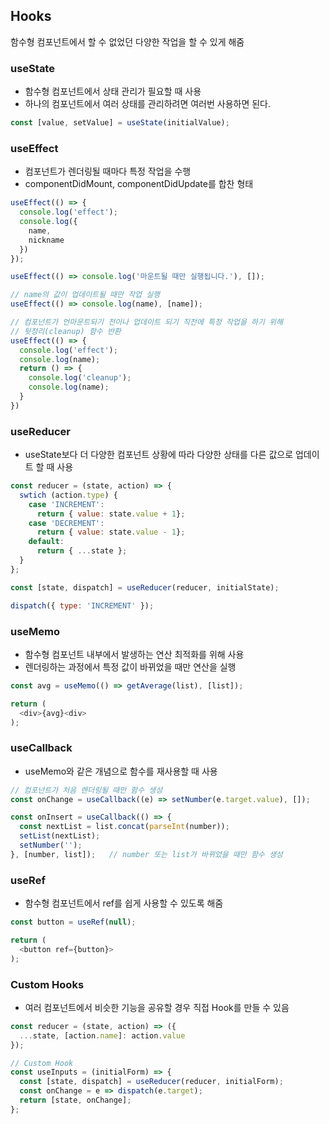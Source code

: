 ## Hooks

함수형 컴포넌트에서 할 수 없었던 다양한 작업을 할 수 있게 해줌

### useState

- 함수형 컴포넌트에서 상태 관리가 필요할 때 사용
- 하나의 컴포넌트에서 여러 상태를 관리하려면 여러번 사용하면 된다.

```javascript
const [value, setValue] = useState(initialValue);
```

### useEffect

- 컴포넌트가 렌더링될 때마다 특정 작업을 수행
- componentDidMount, componentDidUpdate를 합찬 형태

```javascript
useEffect(() => {
  console.log('effect');
  console.log({
    name,
    nickname
  })
});

useEffect(() => console.log('마운트될 때만 실행됩니다.'), []);

// name의 값이 업데이트될 때만 작업 실행
useEffect(() => console.log(name), [name]);

// 컴포넌트가 언마운트되기 전이나 업데이트 되기 직전에 특정 작업을 하기 위해 
// 뒷정리(cleanup) 함수 반환
useEffect(() => {
  console.log('effect');
  console.log(name);
  return () => {
    console.log('cleanup');
    console.log(name);
  }
})
```

### useReducer
- useState보다 더 다양한 컴포넌트 상황에 따라 다양한 상태를 다른 값으로 업데이트 할 때 사용

```javascript
const reducer = (state, action) => {
  swtich (action.type) {
    case 'INCREMENT':
      return { value: state.value + 1};
    case 'DECREMENT':
      return { value: state.value - 1};
    default:
      return { ...state };
  }
};

const [state, dispatch] = useReducer(reducer, initialState);

dispatch({ type: 'INCREMENT' });
```

### useMemo
- 함수형 컴포넌트 내부에서 발생하는 연산 최적화를 위해 사용
- 렌더링하는 과정에서 특정 값이 바뀌었을 때만 연산을 실행

```javascript
const avg = useMemo(() => getAverage(list), [list]);

return (
  <div>{avg}<div>
);
```

### useCallback
- useMemo와 같은 개념으로 함수를 재사용할 때 사용

```javascript
// 컴포넌트가 처음 렌더링될 때만 함수 생성
const onChange = useCallback((e) => setNumber(e.target.value), []);

const onInsert = useCallback(() => {
  const nextList = list.concat(parseInt(number));
  setList(nextList);
  setNumber('');
}, [number, list]);   // number 또는 list가 바뀌었을 때만 함수 생성
```

### useRef
- 함수형 컴포넌트에서 ref를 쉽게 사용할 수 있도록 해줌

```javascript
const button = useRef(null);

return (
  <button ref={button}>
);
```

### Custom Hooks
- 여러 컴포넌트에서 비슷한 기능을 공유할 경우 직접 Hook를 만들 수 있음

```javascript
const reducer = (state, action) => ({
  ...state, [action.name]: action.value
});

// Custom Hook
const useInputs = (initialForm) => {
  const [state, dispatch] = useReducer(reducer, initialForm);
  const onChange = e => dispatch(e.target);
  return [state, onChange];
};
```
